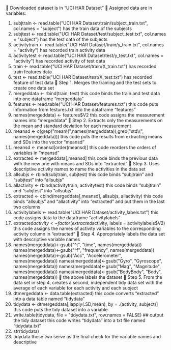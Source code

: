 	Downloaded dataset is in “UCI HAR Dataset”
	Assigned data are in variables:
1.	subjtrain <- read.table("UCI HAR Dataset/train/subject_train.txt", col.names = "subject")
has the train data of the subjects
2.	subjtest <- read.table("UCI HAR Dataset/test/subject_test.txt", col.names = "subject")
has the test data of the subjects
3.	activitytrain <- read.table("UCI HAR Dataset/train/y_train.txt", col.names = "activity")
has recorded train activity data 
4.	activitytest <- read.table("UCI HAR Dataset/test/y_test.txt", col.names = "activity")
has recorded activity of test data
5.	train <- read.table("UCI HAR Dataset/train/X_train.txt")
has recorded train features data
6.	test <- read.table("UCI HAR Dataset/test/X_test.txt")
has recorded feature of test data 
	Step 1. Merges the training and the test sets to create one data set
1.	mergeddata <- rbind(train, test)
this code binds the train and test data into one dataframe “mergeddata”
2.	features <- read.table("UCI HAR Dataset/features.txt")
this code puts information from festures.txt into the dataframe “features”
3.	names(mergeddata) <- features$V2
this code assigns the measurement names into “mergeddata”
	Step 2. Extracts only the measurements on the mean and standard deviation for each measurement
1.	meansd <- c(grep("mean\\(",names(mergeddata)),grep("std\\(", names(mergeddata)))
this code puts the results from extracting means and SDs into the vector “meansd”
2.	meansd <- meansd[order(meansd)]
this code reorders the orders of variables in “meansd”
3.	extracted <- mergeddata[,meansd]
this code binds the previous data with the new one with means and SDs into “extracted”
	Step 3. Uses descriptive activity names to name the activities in the data set
1.	allsubjs <- rbind(subjtrain, subjtest)
this code binds “subjtrain” and “subjtest” into “allsubjs”
2.	allactivity <- rbind(activitytrain, activitytest)
this code binds “subjtrain” and “subjtest” into “allsubjs”
3.	extracted <- cbind(mergeddata[,meansd], allsubjs, allactivity)
this code binds “allsubjs” and “allactivity” into “extracted” and put them in the last two columns
4.	activitylabels <- read.table("UCI HAR Dataset/activity_labels.txt")
this code assigns data to the dataframe “activitylabels” 
5.	extracted$activity <- factor(extracted$activity, labels = activitylabels$V2)
this code assigns the names of activity variables to the corresponding activity column in “extracted”
	Step 4. Appropriately labels the data set with descriptive variable names
1.	names(mergeddata)<-gsub("^t", "time", names(mergeddata))
names(mergeddata)<-gsub("^f", "frequency", names(mergeddata))
names(mergeddata)<-gsub("Acc", "Accelerometer", names(mergeddata))
names(mergeddata)<-gsub("Gyro", "Gyroscope", names(mergeddata))
names(mergeddata)<-gsub("Mag", "Magnitude", names(mergeddata))
names(mergeddata)<-gsub("BodyBody", "Body", names(mergeddata)) 
 the above labels the dataset
	Step 5. From the data set in step 4, creates a second, independent tidy data set with the average of each variable for each activity and each subject 
1.	dtmergeddata <- data.table(extracted)
this code converts “extracted” into a data table named “tidydata”
2.	tidydata <- dtmergeddata[,lapply(.SD,mean), by = .(activity, subject)]
this code puts the tidy dataset into a variable
3.	write.table(tidydata, file = "tidydata.txt", row.names = FALSE) ## output the tidy dataset
this code writes “tidydata” into a txt file named “tidydata.txt”
4.	str(tidydata)
5.	tidydata
these two serve as the final check for the variable names and descriptive
